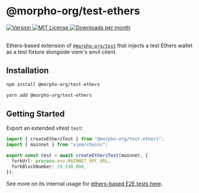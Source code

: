 # @morpho-org/test-ethers

<a href="https://www.npmjs.com/package/@morpho-org/test-ethers">
    <picture>
        <source media="(prefers-color-scheme: dark)" srcset="https://img.shields.io/npm/v/@morpho-org/test-ethers?colorA=21262d&colorB=21262d&style=flat">
        <img src="https://img.shields.io/npm/v/@morpho-org/test-ethers?colorA=f6f8fa&colorB=f6f8fa&style=flat" alt="Version">
    </picture>
</a>
<a href="https://github.com/morpho-org/test-ethers/blob/main/LICENSE">
    <picture>
        <source media="(prefers-color-scheme: dark)" srcset="https://img.shields.io/npm/l/@morpho-org/test-ethers?colorA=21262d&colorB=21262d&style=flat">
        <img src="https://img.shields.io/npm/l/@morpho-org/test-ethers?colorA=f6f8fa&colorB=f6f8fa&style=flat" alt="MIT License">
    </picture>
</a>
<a href="https://www.npmjs.com/package/@morpho-org/test-ethers">
    <picture>
        <source media="(prefers-color-scheme: dark)" srcset="https://img.shields.io/npm/dm/@morpho-org/test-ethers?colorA=21262d&colorB=21262d&style=flat">
        <img src="https://img.shields.io/npm/dm/@morpho-org/test-ethers?colorA=f6f8fa&colorB=f6f8fa&style=flat" alt="Downloads per month">
    </picture>
</a>
<br />
<br />

Ethers-based extension of [`@morpho-org/test`](../test/) that injects a test Ethers wallet as a test fixture alongside viem's anvil client.

## Installation

```bash
npm install @morpho-org/test-ethers
```

```bash
yarn add @morpho-org/test-ethers
```

## Getting Started

Export an extended vitest `test`:

```typescript
import { createEthersTest } from "@morpho-org/test-ethers";
import { mainnet } from "viem/chains";

export const test = await createEthersTest(mainnet, {
  forkUrl: process.env.MAINNET_RPC_URL,
  forkBlockNumber: 19_530_000,
});
```

See more on its internal usage for [ethers-based E2E tests here](../blue-sdk-ethers/test/e2e/).
